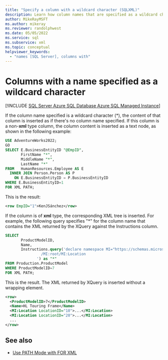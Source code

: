 ```yaml
---
title: "Specify a column with a wildcard character (SQLXML)"
description: Learn how column names that are specified as a wildcard character affect the results of an XQuery.
author: MikeRayMSFT
ms.author: mikeray
ms.reviewer: randolphwest
ms.date: 05/05/2022
ms.service: sql
ms.subservice: xml
ms.topic: conceptual
helpviewer_keywords:
  - "names [SQL Server], columns with"
---
```

# Columns with a name specified as a wildcard character

[!INCLUDE [SQL Server Azure SQL Database Azure SQL Managed Instance](../../includes/applies-to-version/sql-asdb-asdbmi.md)]

If the column name specified is a wildcard character (\*), the content of that column is inserted as if there's no column name specified. If this column is a non-**xml** type column, the column content is inserted as a text node, as shown in the following example:

```sql
USE AdventureWorks2022;
GO
SELECT E.BusinessEntityID "@EmpID",
       FirstName "*",
       MiddleName "*",
       LastName "*"
FROM   HumanResources.Employee AS E
  INNER JOIN Person.Person AS P
    ON E.BusinessEntityID = P.BusinessEntityID
WHERE E.BusinessEntityID=1
FOR XML PATH;
```

This is the result:

```xml
<row EmpID="1">KenJSánchez</row>
```

If the column is of **xml** type, the corresponding XML tree is inserted. For example, the following query specifies "*" for the column name that contains the XML returned by the XQuery against the Instructions column.

```sql
SELECT
       ProductModelID,
       Name,
       Instructions.query('declare namespace MI="https://schemas.microsoft.com/sqlserver/2004/07/adventure-works/ProductModelManuInstructions"
                /MI:root/MI:Location
              ') as "*"
FROM Production.ProductModel
WHERE ProductModelID=7
FOR XML PATH;
```

This is the result. The XML returned by XQuery is inserted without a wrapping element.

```xml
<row>
  <ProductModelID>7</ProductModelID>
  <Name>HL Touring Frame</Name>
  <MI:Location LocationID="10">...</MI:Location>
  <MI:Location LocationID="20">...</MI:Location>
  ...
</row>
```

## See also

- [Use PATH Mode with FOR XML](../../relational-databases/xml/use-path-mode-with-for-xml.md)
